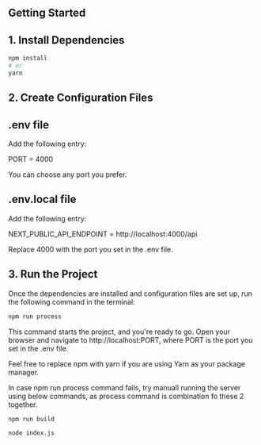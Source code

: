 ## Getting Started

## 1. Install Dependencies

```bash
npm install
# or
yarn
```

## 2. Create Configuration Files

## .env file

Add the following entry:

PORT = 4000

You can choose any port you prefer.

## .env.local file

Add the following entry:

NEXT_PUBLIC_API_ENDPOINT = http://localhost:4000/api

Replace 4000 with the port you set in the .env file.

## 3. Run the Project

Once the dependencies are installed and configuration files are set up, run the following command in the terminal:

```bash
npm run process

```

This command starts the project, and you're ready to go. Open your browser and navigate to http://localhost:PORT, where PORT is the port you set in the .env file.

Feel free to replace npm with yarn if you are using Yarn as your package manager.

In case npm run process command fails, try manuall running the server using below commands, as process command is combination fo these 2 together.

```bash
npm run build

node index.js

```
